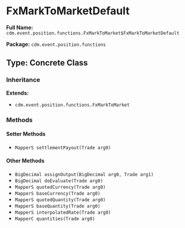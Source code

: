 # FxMarkToMarketDefault

**Full Name:** `cdm.event.position.functions.FxMarkToMarket$FxMarkToMarketDefault`

**Package:** `cdm.event.position.functions`

## Type: Concrete Class

### Inheritance

**Extends:**
- `cdm.event.position.functions.FxMarkToMarket`

### Methods

#### Setter Methods

- `MapperS settlementPayout(Trade arg0)`

#### Other Methods

- `BigDecimal assignOutput(BigDecimal arg0, Trade arg1)`
- `BigDecimal doEvaluate(Trade arg0)`
- `MapperS quotedCurrency(Trade arg0)`
- `MapperS baseCurrency(Trade arg0)`
- `MapperS quotedQuantity(Trade arg0)`
- `MapperS baseQuantity(Trade arg0)`
- `MapperS interpolatedRate(Trade arg0)`
- `MapperC quantities(Trade arg0)`

